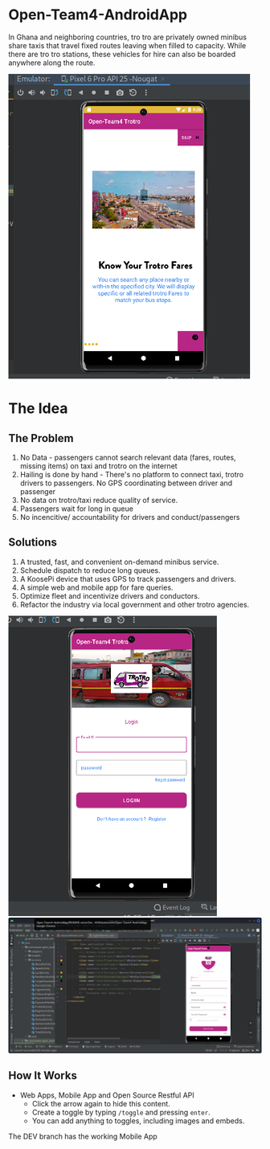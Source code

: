 # Open-Team4-AndroidApp

In Ghana and neighboring countries, tro tro are privately owned minibus share taxis that travel fixed routes leaving when filled to capacity. While there are tro tro stations, these vehicles for hire can also be boarded anywhere along the route.

![](https://github.com/404SolutionsGH/Open-Team4-AndroidApp/blob/main/onboard1.png)

# The Idea

## The Problem

1. No Data - passengers cannot search relevant data (fares, routes, missing items) on
taxi and trotro on the internet
2. Hailing is done by hand - There's no platform to connect taxi, trotro drivers to
passengers. No GPS coordinating between driver and passenger
3. No data on trotro/taxi reduce quality of service.
4. Passengers wait for long in queue
5. No incencitive/ accountability for drivers and conduct/passengers

## Solutions

1. A trusted, fast, and convenient on-demand
minibus service.
2. Schedule dispatch to reduce long queues.
3. A KoosePi device that uses GPS to track
passengers and drivers.
4. A simple web and mobile app for fare queries.
5. Optimize fleet and incentivize drivers and
conductors.
6. Refactor the industry via local government
and other trotro agencies.


![](https://github.com/404SolutionsGH/Open-Team4-AndroidApp/blob/main/login.png)
![](https://github.com/404SolutionsGH/Open-Team4-AndroidApp/blob/main/signUo.png)

## How It Works

- Web Apps, Mobile App and Open Source Restful API
    - Click the arrow again to hide this content.
    - Create a toggle by typing `/toggle` and pressing `enter`.
    - You can add anything to toggles, including images and embeds.
    
    
The DEV branch has the working Mobile App
